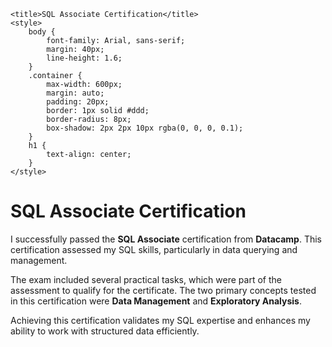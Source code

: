     <title>SQL Associate Certification</title>
    <style>
        body {
            font-family: Arial, sans-serif;
            margin: 40px;
            line-height: 1.6;
        }
        .container {
            max-width: 600px;
            margin: auto;
            padding: 20px;
            border: 1px solid #ddd;
            border-radius: 8px;
            box-shadow: 2px 2px 10px rgba(0, 0, 0, 0.1);
        }
        h1 {
            text-align: center;
        }
    </style>
</head>
<body>
    <div class="container">
        <h1>SQL Associate Certification</h1>
        <p>I successfully passed the <strong>SQL Associate</strong> certification from <strong>Datacamp</strong>. This certification assessed my SQL skills, particularly in data querying and management.</p>
        <p>The exam included several practical tasks, which were part of the assessment to qualify for the certificate. The two primary concepts tested in this certification were <strong>Data Management</strong> and <strong>Exploratory Analysis</strong>.</p>
        <p>Achieving this certification validates my SQL expertise and enhances my ability to work with structured data efficiently.</p>
    </div>
</body>
</html>

